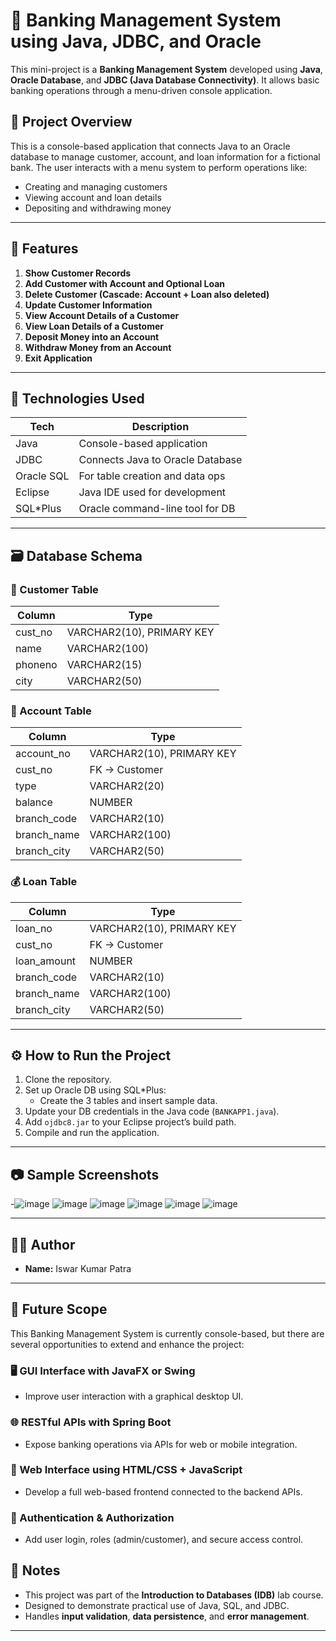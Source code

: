 # 🏦 Banking Management System using Java, JDBC, and Oracle

This mini-project is a **Banking Management System** developed using **Java**, **Oracle Database**, and **JDBC (Java Database Connectivity)**. It allows basic banking operations through a menu-driven console application.

## 🚀 Project Overview

This is a console-based application that connects Java to an Oracle database to manage customer, account, and loan information for a fictional bank. The user interacts with a menu system to perform operations like:

- Creating and managing customers
- Viewing account and loan details
- Depositing and withdrawing money

---

## 📌 Features

1. **Show Customer Records**
2. **Add Customer with Account and Optional Loan**
3. **Delete Customer (Cascade: Account + Loan also deleted)**
4. **Update Customer Information**
5. **View Account Details of a Customer**
6. **View Loan Details of a Customer**
7. **Deposit Money into an Account**
8. **Withdraw Money from an Account**
9. **Exit Application**

---

## 🧰 Technologies Used

| Tech        | Description                       |
|-------------|-----------------------------------|
| Java        | Console-based application         |
| JDBC        | Connects Java to Oracle Database  |
| Oracle SQL  | For table creation and data ops   |
| Eclipse     | Java IDE used for development     |
| SQL*Plus    | Oracle command-line tool for DB   |

---

## 🗃️ Database Schema

### 🧑 Customer Table

| Column   | Type        |
|----------|-------------|
| cust_no  | VARCHAR2(10), PRIMARY KEY |
| name     | VARCHAR2(100) |
| phoneno  | VARCHAR2(15)  |
| city     | VARCHAR2(50)  |

### 🏦 Account Table

| Column       | Type          |
|--------------|---------------|
| account_no   | VARCHAR2(10), PRIMARY KEY |
| cust_no      | FK → Customer |
| type         | VARCHAR2(20)  |
| balance      | NUMBER        |
| branch_code  | VARCHAR2(10)  |
| branch_name  | VARCHAR2(100) |
| branch_city  | VARCHAR2(50)  |

### 💰 Loan Table

| Column       | Type          |
|--------------|---------------|
| loan_no      | VARCHAR2(10), PRIMARY KEY |
| cust_no      | FK → Customer |
| loan_amount  | NUMBER        |
| branch_code  | VARCHAR2(10)  |
| branch_name  | VARCHAR2(100) |
| branch_city  | VARCHAR2(50)  |

---

## ⚙️ How to Run the Project

1. Clone the repository.
2. Set up Oracle DB using SQL*Plus:
   - Create the 3 tables and insert sample data.
3. Update your DB credentials in the Java code (`BANKAPP1.java`).
4. Add `ojdbc8.jar` to your Eclipse project’s build path.
5. Compile and run the application.

---

## 📷 Sample Screenshots
-![image](https://github.com/user-attachments/assets/427b167b-0d1d-4064-bbb8-96efb15743a1)
![image](https://github.com/user-attachments/assets/24fd4acd-3af5-4144-bc87-045a4d4a5b91)
![image](https://github.com/user-attachments/assets/3ef4f286-67db-420e-bd57-57c1d1f766b3)
![image](https://github.com/user-attachments/assets/e0baf6a8-6cdf-43b9-a328-62cacb2af882)
![image](https://github.com/user-attachments/assets/a359397d-430a-4802-9eb5-b37ff55d6b88)
![image](https://github.com/user-attachments/assets/e3517550-c07f-42e2-9b21-a4a4de01e683)


---

## 👨‍💻 Author

- **Name:** Iswar Kumar Patra



---

## 🔮 Future Scope

This Banking Management System is currently console-based, but there are several opportunities to extend and enhance the project:

### 🖥️ GUI Interface with JavaFX or Swing
- Improve user interaction with a graphical desktop UI.

### 🌐 RESTful APIs with Spring Boot
- Expose banking operations via APIs for web or mobile integration.

### 📱 Web Interface using HTML/CSS + JavaScript
- Develop a full web-based frontend connected to the backend APIs.

### 🔐 Authentication & Authorization
- Add user login, roles (admin/customer), and secure access control.

## 📎 Notes

- This project was part of the **Introduction to Databases (IDB)** lab course.
- Designed to demonstrate practical use of Java, SQL, and JDBC.
- Handles **input validation**, **data persistence**, and **error management**.

---



